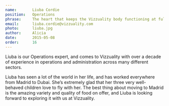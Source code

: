 ```yaml
---
name:       Liuba Cordie
position:   Operations
phrase:     The heart that keeps the Vizzuality body functioning at full capacity
email:      liuba.cordie@vizzuality.com
photo:      liuba.jpg
author:     Alicia
date:       2015-05-08
order: 		16
---
```


Liuba is our Operations expert, and comes to Vizzuality with over a decade of experience in operations and administration across many different sectors.

Liuba has seen a lot of the world in her life, and has worked everywhere from Madrid to Dubai. She’s extremely glad that her three very well-behaved children love to fly with her. The best thing about moving to Madrid is the amazing variety and quality of food on offer, and Liuba is looking forward to exploring it with us at Vizzuality. 
